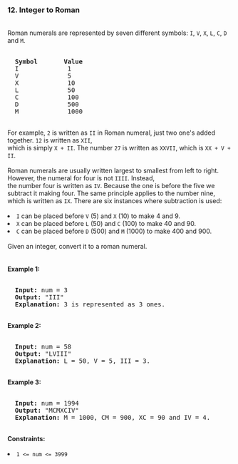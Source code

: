 <h3>12. Integer to Roman</h3>
<br>
Roman numerals are represented by seven different symbols: <code>I</code>, <code>V</code>, <code>X</code>, <code>L</code>, <code>C</code>, <code>D</code> and <code>M</code>.<br>
<br>
<pre>
  <strong>Symbol</strong>       <strong>Value</strong>
  I             1
  V             5
  X             10
  L             50
  C             100
  D             500
  M             1000
</pre>
<br>
For example, <code>2</code> is written as <code>II</code> in Roman numeral, just two one's added together. <code>12</code> is written as <code>XII</code>,<br> 
which is simply <code>X + II</code>. The number <code>27</code> is written as <code>XXVII</code>, which is <code>XX + V + II</code>.<br>
<br>
Roman numerals are usually written largest to smallest from left to right. However, the numeral for four is not <code>IIII</code>. Instead, <br>
the number four is written as <code>IV</code>. Because the one is before the five we subtract it making four. The same principle applies to the number nine,<br> 
which is written as <code>IX</code>. There are six instances where subtraction is used:<br>
<br>
<li><code>I</code> can be placed before <code>V</code> (5) and <code>X</code> (10) to make 4 and 9.</li> 
<li><code>X</code> can be placed before <code>L</code> (50) and <code>C</code> (100) to make 40 and 90.</li> 
<li><code>C</code> can be placed before <code>D</code> (500) and <code>M</code> (1000) to make 400 and 900.</li>
<br>
Given an integer, convert it to a roman numeral.<br>
<br>
<br>
<b>Example 1:</b><br>
<br>
<pre>
  <strong>Input:</strong> num = 3
  <strong>Output:</strong> "III"
  <strong>Explanation:</strong> 3 is represented as 3 ones.
</pre>
<br>
<b>Example 2:</b><br>
<br>
<pre>
  <strong>Input:</strong> num = 58
  <strong>Output:</strong> "LVIII"
  <strong>Explanation:</strong> L = 50, V = 5, III = 3.
</pre>
<br>
<b>Example 3:</b><br>
<br>
<pre>
  <strong>Input:</strong> num = 1994
  <strong>Output:</strong> "MCMXCIV"
  <strong>Explanation:</strong> M = 1000, CM = 900, XC = 90 and IV = 4.
</pre> 
<br>
<b>Constraints:</b><br>
<br>
<li><code>1 <= num <= 3999</code></li>
